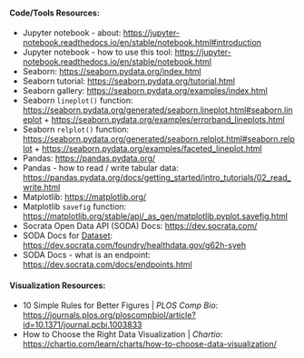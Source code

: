 #### Code/Tools Resources:
- Jupyter notebook - about: https://jupyter-notebook.readthedocs.io/en/stable/notebook.html#introduction
- Jupyter notebook - how to use this tool: https://jupyter-notebook.readthedocs.io/en/stable/notebook.html
- Seaborn: https://seaborn.pydata.org/index.html
- Seaborn tutorial: https://seaborn.pydata.org/tutorial.html
- Seaborn gallery: https://seaborn.pydata.org/examples/index.html
- Seaborn `lineplot()` function: https://seaborn.pydata.org/generated/seaborn.lineplot.html#seaborn.lineplot + https://seaborn.pydata.org/examples/errorband_lineplots.html
- Seaborn `relplot()` function: https://seaborn.pydata.org/generated/seaborn.relplot.html#seaborn.relplot + https://seaborn.pydata.org/examples/faceted_lineplot.html
- Pandas: https://pandas.pydata.org/
- Pandas - how to read / write tabular data: https://pandas.pydata.org/docs/getting_started/intro_tutorials/02_read_write.html
- Matplotlib: https://matplotlib.org/
- Matplotlib `savefig` function: https://matplotlib.org/stable/api/_as_gen/matplotlib.pyplot.savefig.html
- Socrata Open Data API (SODA) Docs: https://dev.socrata.com/
- SODA Docs for [Dataset](https://healthdata.gov/Hospital/COVID-19-Reported-Patient-Impact-and-Hospital-Capa/g62h-syeh): https://dev.socrata.com/foundry/healthdata.gov/g62h-syeh
- SODA Docs - what is an endpoint: https://dev.socrata.com/docs/endpoints.html

#### Visualization Resources:
- 10 Simple Rules for Better Figures | *PLOS Comp Bio*: https://journals.plos.org/ploscompbiol/article?id=10.1371/journal.pcbi.1003833
- How to Choose the Right Data Visualization | *Chartio*: https://chartio.com/learn/charts/how-to-choose-data-visualization/
